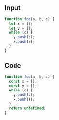 
## Input

```javascript
function foo(a, b, c) {
  let x = [];
  let y = [];
  while (c) {
    y.push(b);
    x.push(a);
  }
}

```

## Code

```javascript
function foo(a, b, c) {
  const x = [];
  const y = [];
  while (c) {
    y.push(b);
    x.push(a);
  }
  return undefined;
}

```
      